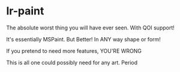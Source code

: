 # lr-paint
The absolute worst thing you will have ever seen. With QOI support!

It's essentially MSPaint. But Better! In ANY way shape or form!

If you pretend to need more features, YOU'RE WRONG

This is all one could possibly need for any art. Period
